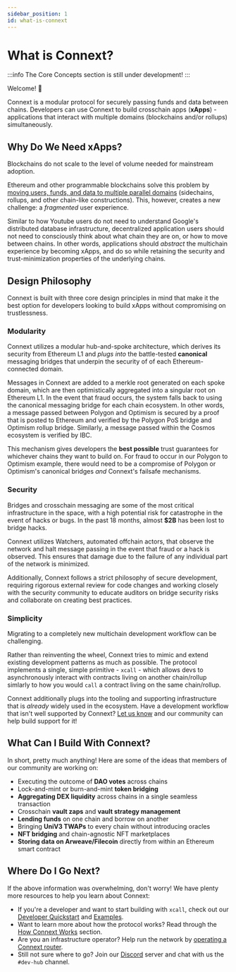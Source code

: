 ```yaml
---
sidebar_position: 1
id: what-is-connext
---
```


# What is Connext?

:::info 
The Core Concepts section is still under development!
:::

Welcome! 👋

Connext is a modular protocol for securely passing funds and data between chains. Developers can use Connext to build crosschain apps (**xApps**) - applications that interact with multiple domains (blockchains and/or rollups) simultaneously.

## Why Do We Need xApps?

Blockchains do not scale to the level of volume needed for mainstream adoption.

Ethereum and other programmable blockchains solve this problem by [moving users, funds, and data to multiple parallel domains](https://ethereum.org/en/layer-2/) (sidechains, rollups, and other chain-like constructions). This, however, creates a new challenge: a *fragmented* user experience.

Similar to how Youtube users do not need to understand Google's distributed database infrastructure, decentralized application users should not need to consciously think about what chain they are on, or how to move between chains. In other words, applications should *abstract* the multichain experience by becoming xApps, and do so while retaining the security and trust-minimization properties of the underlying chains.

## Design Philosophy

Connext is built with three core design principles in mind that make it the best option for developers looking to build xApps without compromising on trustlessness.

### Modularity

Connext utilizes a modular hub-and-spoke architecture, which derives its security from Ethereum L1 and *plugs into* the battle-tested **canonical** messaging bridges that underpin the security of of each Ethereum-connected domain.

Messages in Connext are added to a merkle root generated on each spoke domain, which are then optimistically aggregated into a singular root on Ethereum L1. In the event that fraud occurs, the system falls back to using the canonical messaging bridge for each chain ecosystem. In other words, a message passed between Polygon and Optimism is secured by a proof that is posted to Ethereum and verified by the Polygon PoS bridge and Optimism rollup bridge. Similarly, a message passed within the Cosmos ecosystem is verified by IBC.

This mechanism gives developers the **best possible** trust guarantees for whichever chains they want to build on. For fraud to occur in our Polygon to Optimism example, there would need to be a compromise of Polygon or Optimism's canonical bridges *and* Connext's failsafe mechanisms.

### Security

Bridges and crosschain messaging are some of the most critical infrastructure in the space, with a high potential risk for catastrophe in the event of hacks or bugs. In the past 18 months, almost **$2B** has been lost to bridge hacks.

Connext utilizes Watchers, automated offchain actors, that observe the network and halt message passing in the event that fraud or a hack is observed. This ensures that damage due to the failure of any individual part of the network is minimized.

Additionally, Connext follows a strict philosophy of secure development, requiring rigorous external review for code changes and working closely with the security community to educate auditors on bridge security risks and collaborate on creating best practices.

### Simplicity

Migrating to a completely new multichain development workflow can be challenging.

Rather than reinventing the wheel, Connext tries to mimic and extend existing development patterns as much as possible. The protocol implements a single, simple primitive - `xcall` - which allows devs to asynchronously interact with contracts living on another chain/rollup simlarly to how you would `call` a contract living on the same chain/rollup.

Connext additionally plugs into the tooling and supporting infrastructure that is *already* widely used in the ecosystem. Have a development workflow that isn't well supported by Connext? [Let us know](https://discord.gg/pef9AyEhNz) and our community can help build support for it!

## What Can I Build With Connext?

In short, pretty much anything! Here are some of the ideas that members of our community are working on:

- Executing the outcome of **DAO votes** across chains
- Lock-and-mint or burn-and-mint **token bridging**
- **Aggregating DEX liquidity** across chains in a single seamless transaction
- Crosschain **vault zaps** and **vault strategy management**
- **Lending funds** on one chain and borrow on another
- Bringing **UniV3 TWAPs** to every chain without introducing oracles
- **NFT bridging** and chain-agnostic NFT marketplaces
- **Storing data on Arweave/Filecoin** directly from within an Ethereum smart contract

## Where Do I Go Next?

If the above information was overwhelming, don't worry! We have plenty more resources to help you learn about Connext:
- If you're a developer and want to start building with `xcall`, check out our [Developer Quickstart](../developers/quickstart) and [Examples](../developers/examples/).
- Want to learn more about how the protocol works? Read through the [How Connext Works](./how-it-works/) section.
- Are you an infrastructure operator? Help run the network by [operating a Connext router](../routers/intro.md).
- Still not sure where to go? Join our [Discord](https://discord.gg/pef9AyEhNz) server and chat with us the `#dev-hub` channel.
